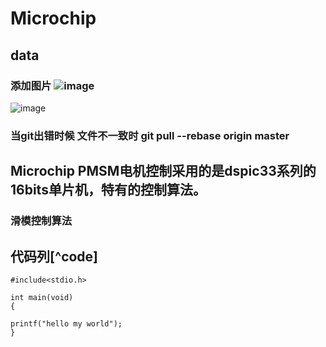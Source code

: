 # Microchip
## data
### 添加图片  ![image](https://github.com/ButBueatiful/dotvim/raw/master/screenshots/vim-screenshot.jpg)
![image](https://github.com/wushulu/Microchip/blob/master/%E5%9B%BE%E7%89%87/MCLV-2.png)


###  当git出错时候 文件不一致时  git pull --rebase origin master
## Microchip PMSM电机控制采用的是dspic33系列的16bits单片机，特有的控制算法。

### 滑模控制算法


## 代码列[^code]
```
#include<stdio.h>

int main(void)
{

printf("hello my world");
}
```
